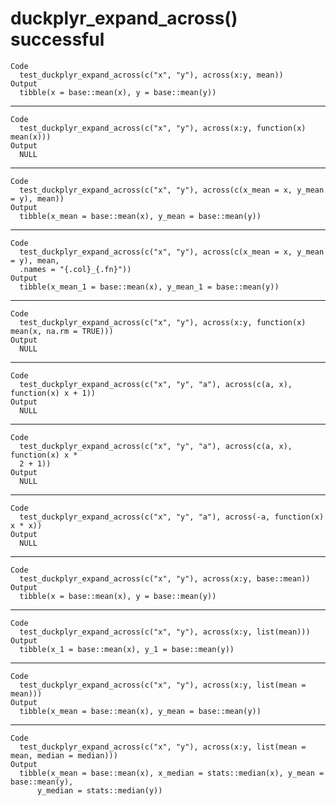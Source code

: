 # duckplyr_expand_across() successful

    Code
      test_duckplyr_expand_across(c("x", "y"), across(x:y, mean))
    Output
      tibble(x = base::mean(x), y = base::mean(y))

---

    Code
      test_duckplyr_expand_across(c("x", "y"), across(x:y, function(x) mean(x)))
    Output
      NULL

---

    Code
      test_duckplyr_expand_across(c("x", "y"), across(c(x_mean = x, y_mean = y), mean))
    Output
      tibble(x_mean = base::mean(x), y_mean = base::mean(y))

---

    Code
      test_duckplyr_expand_across(c("x", "y"), across(c(x_mean = x, y_mean = y), mean,
      .names = "{.col}_{.fn}"))
    Output
      tibble(x_mean_1 = base::mean(x), y_mean_1 = base::mean(y))

---

    Code
      test_duckplyr_expand_across(c("x", "y"), across(x:y, function(x) mean(x, na.rm = TRUE)))
    Output
      NULL

---

    Code
      test_duckplyr_expand_across(c("x", "y", "a"), across(c(a, x), function(x) x + 1))
    Output
      NULL

---

    Code
      test_duckplyr_expand_across(c("x", "y", "a"), across(c(a, x), function(x) x *
      2 + 1))
    Output
      NULL

---

    Code
      test_duckplyr_expand_across(c("x", "y", "a"), across(-a, function(x) x * x))
    Output
      NULL

---

    Code
      test_duckplyr_expand_across(c("x", "y"), across(x:y, base::mean))
    Output
      tibble(x = base::mean(x), y = base::mean(y))

---

    Code
      test_duckplyr_expand_across(c("x", "y"), across(x:y, list(mean)))
    Output
      tibble(x_1 = base::mean(x), y_1 = base::mean(y))

---

    Code
      test_duckplyr_expand_across(c("x", "y"), across(x:y, list(mean = mean)))
    Output
      tibble(x_mean = base::mean(x), y_mean = base::mean(y))

---

    Code
      test_duckplyr_expand_across(c("x", "y"), across(x:y, list(mean = mean, median = median)))
    Output
      tibble(x_mean = base::mean(x), x_median = stats::median(x), y_mean = base::mean(y), 
          y_median = stats::median(y))

